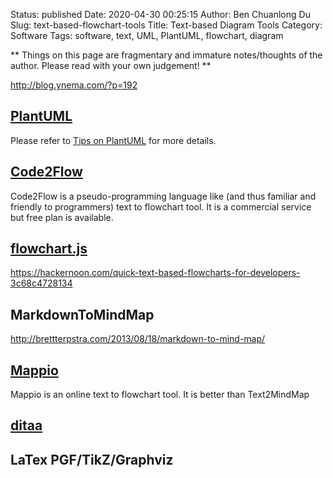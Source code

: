 Status: published
Date: 2020-04-30 00:25:15
Author: Ben Chuanlong Du
Slug: text-based-flowchart-tools
Title: Text-based Diagram Tools
Category: Software
Tags: software, text, UML, PlantUML, flowchart, diagram

**
Things on this page are
fragmentary and immature notes/thoughts of the author.
Please read with your own judgement!
**

http://blog.ynema.com/?p=192

## [PlantUML](http://plantuml.com/)

Please refer to
[Tips on PlantUML](http://www.legendu.net/misc/blog/tips-on-plantuml/)
for more details.

## [Code2Flow](https://code2flow.com/)

Code2Flow is a pseudo-programming language like 
(and thus familiar and friendly to programmers) 
text to flowchart tool.
It is a commercial service but free plan is available. 

## [flowchart.js](http://flowchart.js.org/)

https://hackernoon.com/quick-text-based-flowcharts-for-developers-3c68c4728134


## MarkdownToMindMap

http://brettterpstra.com/2013/08/18/markdown-to-mind-map/

## [Mappio](http://mappio.com/)

Mappio is an online text to flowchart tool.
It is better than Text2MindMap

## [ditaa](http://ditaa.sourceforge.net/)

## LaTex PGF/TikZ/Graphviz

